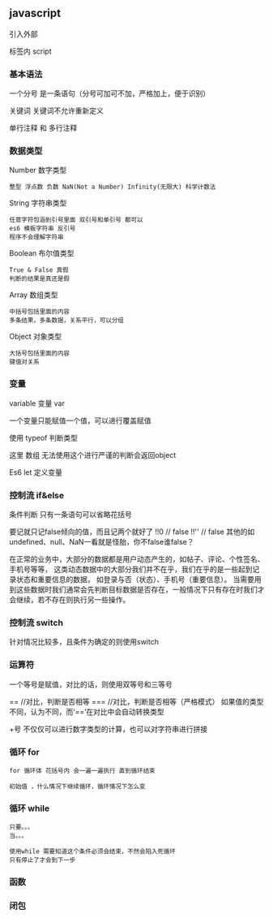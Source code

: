 ## javascript 

引入外部

标签内
script

### 基本语法

一个分号 是一条语句（分号可加可不加，严格加上，便于识别）

关键词 关键词不允许重新定义

单行注释 和 多行注释

### 数据类型

Number 数字类型

    整型 浮点数 负数 NaN(Not a Number) Infinity(无限大) 科学计数法

String 字符串类型

    任意字符包涵到引号里面 双引号和单引号 都可以
    es6 模板字符串 反引号
    程序不会理解字符串

Boolean 布尔值类型

    True & False 真假
    判断的结果是真还是假

Array 数组类型

    中括号包括里面的内容
    多条结果，多条数据，关系平行，可以分组

Object 对象类型

    大括号包括里面的内容
    键值对关系



### 变量

variable 变量 var 

一个变量只能赋值一个值，可以进行覆盖赋值

使用 typeof 判断类型

这里 数组 无法使用这个进行严谨的判断会返回object

Es6 let 定义变量


### 控制流 if&else

条件判断  只有一条语句可以省略花括号

要记就只记false倾向的值，而且记两个就好了
!!0 // false
!!'' // false
其他的如undefined、null、NaN一看就是怪胎，你不false谁false？

在正常的业务中，大部分的数据都是用户动态产生的，如帖子、评论、个性签名、手机号等等， 这类动态数据中的大部分我们并不在乎，我们在乎的是一些起到记录状态和重要信息的数据， 如登录与否（状态）、手机号（重要信息）。 当需要用到这些数据时我们通常会先判断目标数据是否存在，一般情况下只有存在时我们才会继续，若不存在则执行另一些操作。

### 控制流 switch

针对情况比较多，且条件为确定的则使用switch


### 运算符

一个等号是赋值，对比的话，则使用双等号和三等号

== //对比，判断是否相等 === //对比，判断是否相等（严格模式） 如果值的类型不同，认为不同，而‘==’在对比中会自动转换类型

+号 不仅仅可以进行数字类型的计算，也可以对字符串进行拼接

### 循环 for

    for 循环体 花括号内 会一遍一遍执行 直到循环结束
    
    初始值 ，什么情况下继续循环，循环情况下怎么变

### 循环 while

    只要。。。
    当。。。

    使用while 需要知道这个条件必须会结束，不然会陷入死循环
    只有停止了才会到下一步


### 函数

### 闭包
